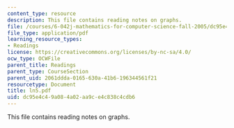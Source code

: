```yaml
---
content_type: resource
description: This file contains reading notes on graphs.
file: /courses/6-042j-mathematics-for-computer-science-fall-2005/dc95e4c49a084a02aa9ce4c838c4cdb6_ln5.pdf
file_type: application/pdf
learning_resource_types:
- Readings
license: https://creativecommons.org/licenses/by-nc-sa/4.0/
ocw_type: OCWFile
parent_title: Readings
parent_type: CourseSection
parent_uid: 2061ddda-0165-630a-41b6-196344561f21
resourcetype: Document
title: ln5.pdf
uid: dc95e4c4-9a08-4a02-aa9c-e4c838c4cdb6
---
```

This file contains reading notes on graphs.
